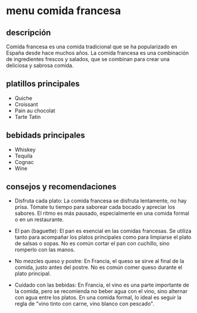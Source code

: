 # menu comida francesa

## descripción

Comida francesa es una comida tradicional que se ha popularizado en España desde hace muchos años. La comida francesa es una combinación de ingredientes frescos y salados, que se combinan para crear una deliciosa y sabrosa comida.

## platillos principales

- Quiche
- Croissant
- Pain au chocolat
- Tarte Tatin

## bebidads principales

- Whiskey
- Tequila
- Cognac
- Wine

## consejos y recomendaciones

- Disfruta cada plato: La comida francesa se disfruta lentamente, no hay prisa. Tómate tu tiempo para saborear cada bocado y apreciar los sabores. El ritmo es más pausado, especialmente en una comida formal o en un restaurante.

- El pan (baguette): El pan es esencial en las comidas francesas. Se utiliza tanto para acompañar los platos principales como para limpiarse el plato de salsas o sopas. No es común cortar el pan con cuchillo, sino romperlo con las manos.

- No mezcles queso y postre: En Francia, el queso se sirve al final de la comida, justo antes del postre. No es común comer queso durante el plato principal.

- Cuidado con las bebidas: En Francia, el vino es una parte importante de la comida, pero se recomienda no beber agua con el vino, sino alternar con agua entre los platos. En una comida formal, lo ideal es seguir la regla de "vino tinto con carne, vino blanco con pescado".